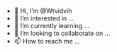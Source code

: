 - 👋 Hi, I’m @Wtvidvih
- 👀 I’m interested in ...
- 🌱 I’m currently learning ...
- 💞️ I’m looking to collaborate on ...
- 📫 How to reach me ...

<!---
Wtvidvih/Wtvidvih is a ✨ special ✨ repository because its `README.md` (this file) appears on your GitHub profile.
You can click the Preview link to take a look at your changes.
--->
